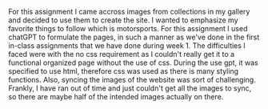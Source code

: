 For this assignment I came accross images from collections in my gallery and decided to use them to create the site. I wanted to emphasize my favorite things to follow which is motorsports. For this assignment I used chatGPT to formulate the pages, in such a manner as we've done in the first in-class assignments that we have done during week 1. The difficulties I faced were with the no css requirement as I couldn't really get it to a functional organized page without the use of css. During the use gpt, it was specified to use html, therefore css was used as there is many styling functions. Also, syncing the images of the website was sort of challenging. Frankly, I have ran out of time and just couldn't get all the images to sync, so there are maybe half of the intended images actually on there. 